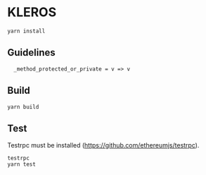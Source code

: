 KLEROS
======

```
yarn install
```

Guidelines
----------

```
  _method_protected_or_private = v => v
```

Build
----

```
yarn build
```

Test
----

Testrpc must be installed (https://github.com/ethereumjs/testrpc).

```
testrpc
yarn test
```
